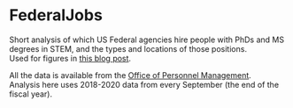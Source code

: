 # FederalJobs
Short analysis of which US Federal agencies hire people with PhDs and MS degrees in STEM, and the types and locations of those positions.  
Used for figures in [this blog post](https://jabberwocky.weecology.org/2021/06/14/jobs-in-the-us-government-for-graduate-students/).

All the data is available from the [Office of Personnel Management](https://www.opm.gov/data/index.aspx).  
Analysis here uses 2018-2020 data from every September (the end of the fiscal year).
